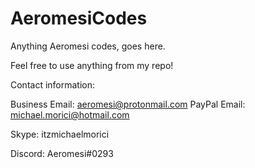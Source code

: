 # AeromesiCodes
Anything Aeromesi codes, goes here.

Feel free to use anything from my repo!

Contact information:

Business Email: aeromesi@protonmail.com
PayPal Email: michael.morici@hotmail.com

Skype: itzmichaelmorici

Discord: Aeromesi#0293
